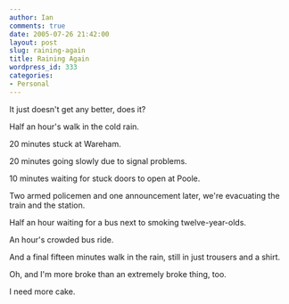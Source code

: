 ```yaml
---
author: Ian
comments: true
date: 2005-07-26 21:42:00
layout: post
slug: raining-again
title: Raining Again
wordpress_id: 333
categories:
- Personal
---
```


It just doesn't get any better, does it?  

Half an hour's walk in the cold rain.  

20 minutes stuck at Wareham.  

20 minutes going slowly due to signal problems.  

10 minutes waiting for stuck doors to open at Poole.  

Two armed policemen and one announcement later, we're evacuating the train and the station.  

Half an hour waiting for a bus next to smoking twelve-year-olds.  

An hour's crowded bus ride.  

And a final fifteen minutes walk in the rain, still in just trousers and a shirt.  

Oh, and I'm more broke than an extremely broke thing, too.  

I need more cake.  


